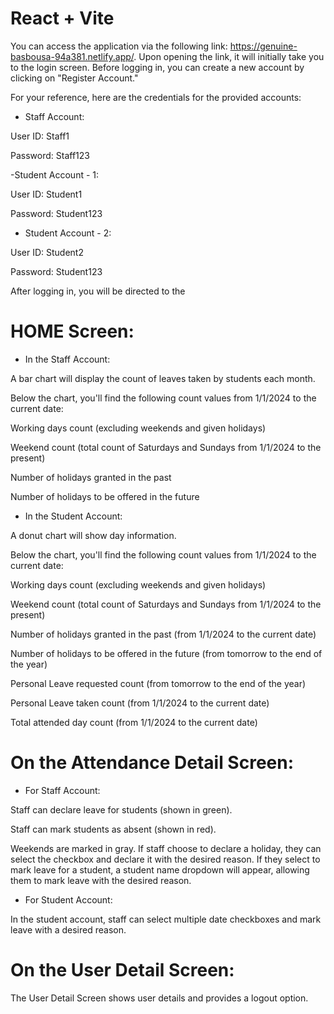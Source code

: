 # React + Vite

You can access the application via the following link: https://genuine-basbousa-94a381.netlify.app/. Upon opening the link, it will initially take you to the login screen. Before logging in, you can create a new account by clicking on "Register Account."

For your reference, here are the credentials for the provided accounts:

- Staff Account:

User ID: Staff1

Password: Staff123

-Student Account - 1:

User ID: Student1

Password: Student123

- Student Account - 2:

User ID: Student2

Password: Student123

After logging in, you will be directed to the 

# HOME Screen:

- In the Staff Account:

A bar chart will display the count of leaves taken by students each month.

Below the chart, you'll find the following count values from 1/1/2024 to the current date:

Working days count (excluding weekends and given holidays)

Weekend count (total count of Saturdays and Sundays from 1/1/2024 to the present)

Number of holidays granted in the past

Number of holidays to be offered in the future

- In the Student Account:

A donut chart will show day information.

Below the chart, you'll find the following count values from 1/1/2024 to the current date:

Working days count (excluding weekends and given holidays)

Weekend count (total count of Saturdays and Sundays from 1/1/2024 to the present)

Number of holidays granted in the past (from 1/1/2024 to the current date)

Number of holidays to be offered in the future (from tomorrow to the end of the year)

Personal Leave requested count (from tomorrow to the end of the year)

Personal Leave taken count (from 1/1/2024 to the current date)

Total attended day count (from 1/1/2024 to the current date)


# On the Attendance Detail Screen:

- For Staff Account:
  
Staff can declare leave for students (shown in green).

Staff can mark students as absent (shown in red).

Weekends are marked in gray. If staff choose to declare a holiday, they can select the checkbox and declare it with the desired reason. If they select to mark leave for a student, a student name dropdown will appear, allowing them to mark leave with the desired reason.


 - For Student Account:
   
In the student account, staff can select multiple date checkboxes and mark leave with a desired reason.

# On the User Detail Screen:

The User Detail Screen shows user details and provides a logout option.
